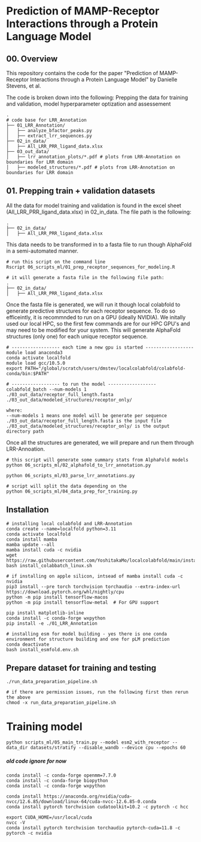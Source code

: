 # Prediction of MAMP-Receptor Interactions through a Protein Language Model

## 00. Overview

This repository contains the code for the paper "Prediction of MAMP-Receptor Interactions through a Protein Language Model" by Danielle Stevens, et al.

The code is broken down into the following: Prepping the data for training and validation, model hyperparameter optization and assessement

```
.
# code base for LRR_Annotation
├── 01_LRR_Annotation/
│   ├── analyze_bfactor_peaks.py
│   ├── extract_lrr_sequences.py
├── 02_in_data/
│   ├── All_LRR_PRR_ligand_data.xlsx
├── 03_out_data/
│   ├── lrr_annotation_plots/*.pdf # plots from LRR-Annotation on boundaries for LRR domain
│   ├── modeled_structures/*.pdf # plots from LRR-Annotation on boundaries for LRR domain

```


## 01. Prepping train + validation datasets

All the data for model training and validation is found in the excel sheet (All_LRR_PRR_ligand_data.xlsx) in 02_in_data. The file path is the following:
```
.
├── 02_in_data/
│   ├── All_LRR_PRR_ligand_data.xlsx
```

This data needs to be transformed in to a fasta file to run though AlphaFold in a semi-automated manner. 
```
# run this script on the command line 
Rscript 06_scripts_ml/01_prep_receptor_sequences_for_modeling.R

# it will generate a fasta file in the following file path:
.
├── 02_in_data/
│   ├── All_LRR_PRR_ligand_data.xlsx
```

Once the fasta file is generated, we will run it though local colabfold to generate predictive structures for each receptor sequence. To do so efficeintly, it is recommnded to run on a GPU (ideally NVIDIA). We initally used our local HPC, so the first few commands are for our HPC GPU's and may need to be modified for your system. This will generate AlphaFold structures (only one) for each unique receptor sequence.

```
# ------------------ each time a new gpu is started ------------------
module load anaconda3
conda activate localfold
module load gcc/10.5.0
export PATH="/global/scratch/users/dmstev/localcolabfold/colabfold-conda/bin:$PATH"

# ------------------ to run the model ------------------
colabfold_batch --num-models 1 ./03_out_data/receptor_full_length.fasta ./03_out_data/modeled_structures/receptor_only/

where: 
--num-models 1 means one model will be generate per sequence
./03_out_data/receptor_full_length.fasta is the input file 
./03_out_data/modeled_structures/receptor_only/ is the output directory path
```

Once all the structures are generated, we will prepare and run them through LRR-Annoation. 
```
# this script will generate some summary stats from AlphaFold models
python 06_scripts_ml/02_alphafold_to_lrr_annotation.py

python 06_scripts_ml/03_parse_lrr_annotations.py

# script will split the data depending on the 
python 06_scripts_ml/04_data_prep_for_training.py
```










## Installation

```
# installing local colabfold and LRR-Annotation
conda create --name=localfold python=3.11
conda activate localfold
conda install mamba
mamba update --all
mamba install cuda -c nvidia
wget https://raw.githubusercontent.com/YoshitakaMo/localcolabfold/main/install_colabbatch_linux.sh
bash install_colabbatch_linux.sh

# if installing on apple silicon, intsead of mamba install cuda -c nvidia
pip3 install --pre torch torchvision torchaudio --extra-index-url https://download.pytorch.org/whl/nightly/cpu
python -m pip install tensorflow-macos
python -m pip install tensorflow-metal  # For GPU support

pip install matplotlib-inline
conda install -c conda-forge wxpython 
pip install -e ./01_LRR_Annotation

# installing esm for model building - yes there is one conda environment for structure building and one for pLM prediction
conda deactivate
bash install_esmfold.env.sh
```


## Prepare dataset for training and testing
```
./run_data_preparation_pipeline.sh

# if there are permission issues, run the following first then rerun the above
chmod -x run_data_preparation_pipeline.sh
```

# Training model
```
python scripts_ml/05_main_train.py --model esm2_with_receptor --data_dir datasets/stratify --disable_wandb --device cpu --epochs 60
```


##### old code ignore for now
```
conda install -c conda-forge openmm=7.7.0
conda install -c conda-forge biopython
conda install -c conda-forge wxpython

conda install https://anaconda.org/nvidia/cuda-nvcc/12.6.85/download/linux-64/cuda-nvcc-12.6.85-0.conda
conda install pytorch torchvision cudatoolkit=10.2 -c pytorch -c hcc

export CUDA_HOME=/usr/local/cuda
nvcc -V
conda install pytorch torchvision torchaudio pytorch-cuda=11.8 -c pytorch -c nvidia

```